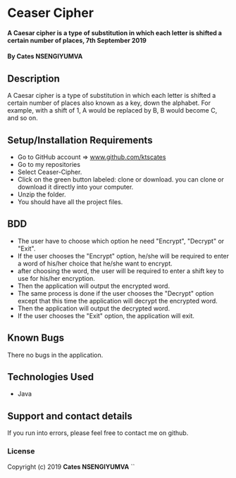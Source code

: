 # Ceaser Cipher
#### A Caesar cipher is a type of substitution in which each letter is shifted a certain number of places, 7th September 2019
#### By **Cates NSENGIYUMVA**
## Description
A Caesar cipher is a type of substitution in which each letter is shifted a certain number of places also known as a key, down the alphabet.  For example, with a shift of 1, A would be replaced by B, B would become C, and so on.
## Setup/Installation Requirements
* Go to GitHub account => www.github.com/ktscates
* Go to my repositories
* Select Ceaser-Cipher.
* Click on the green button labeled: clone or download. you can clone or download it directly into your computer.
* Unzip the folder.
* You should have all the project files.
## BDD
* The user have to choose which option he need "Encrypt", "Decrypt" or "Exit".
* If the user chooses the "Encrypt" option, he/she will be required to enter a word of his/her choice that he/she want to encrypt.
* after choosing the word, the user will be required to enter a shift key to use for his/her encryption.
* Then the application will output the encrypted word.
* The same process is done if the user chooses the "Decrypt" option except that this time the application will decrypt the encrypted word.
* Then the application will output the decrypted word.
* If the user chooses the "Exit" option, the application will exit. 
## Known Bugs
There no bugs in the application.
## Technologies Used
* Java
## Support and contact details
If you run into errors, please feel free to contact me on github.
### License
Copyright (c) 2019 **Cates NSENGIYUMVA**
  ``